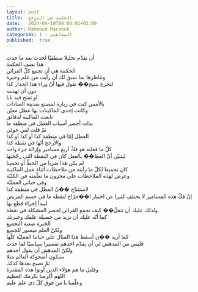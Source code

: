 ```yaml
---
layout: post
title:  الحكمة هي التوقع
date:   2024-04-10T00:00:01+03:00
author: Mahmoud Marzouk
categories: 1 - المفاهيم
published:  true
---
```

أن تقدّم تحليلا منطقيّا لحدث بعد ما حدث\
هذا نصف الحكمة\
الحكمة هي أن تجمع كلّ القرائن\
وتناظرها بما سبق لك أن رأيت من علم وخبرة\
لتخرج بنتيج�� تقول فيها أنّ وراء هذا الجدار كذا\
دون أن تهدمه\
او تفتح فيه بابا\
بالأمس كنت في زيارة لمصنع بمدينة السادات\
وكانت إحدي الماكينات بها عطل معيّن\
تابعت الماكينة لدقائق\
بدات أحصر أسباب العطل في منطقة ما\
ثمّ قلت لمن حولي\
العطل إمّا في منطقة كذا أو كذا أو كذا\
والأرجح أنّها في نقطة كذا\
كلّ ما فعلته هو فكّ أربع مسامير وإزالة جزء واحد\
ليتبيّن أنّ العط�� بالفعل كان في النقطة التي رجّحتها\
لم يكن هذا ضربا من الحظّ أو تخمينا\
كان تجميعا لكلّ ما رأيته من ملاحظات أثناء عمل الماكينة\
وعرض لهذه الملاحظات علي مخزون ما تعلّمته في الكليّة\
وفي حياتي العمليّة\
لاستنتاج ��نّ العطل في منطقة كذا\
إنّ فكّ هذه المسامير لا يختلف كثيرا عن اختيار ا��جرّاح لنقطة ما في جسم
المريض ليبدأ إجراء قطع بها\
ولذلك عليك أن تتعلّ�� كيف تجمع القرائن لحصر المشكلة في نقطة\
كما أنّه عليك أن تزيد من حصيلة علمك وخبرتك\
الخبرة صعبة التجميع\
ولكنّ العلم ميسور للجميع\
كما أريد ��ن أسقط هذا المثال علي حياتنا العمليّة كلّها\
فليس من المدهش لي أن يقدّم احدهم تفسيرا سياسيّا لما حدث\
ولكنّ المدهش أن يقول أحدهم\
سنكون أضحوكة العالم مثلا\
ثمّ نصبح بعدها كذلك\
وقليل ما هم هؤلاء الذين أوتوا هذه المقدرة\
اللهم أكرمنا بكرمك العظيم\
وعلّمنا يا من فوق كلّ ذي علم عليم
